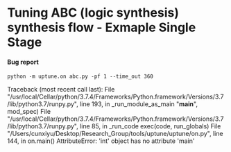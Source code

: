 Tuning ABC (logic synthesis) synthesis flow - Exmaple Single Stage
====================

#### Bug report

```
python -m uptune.on abc.py -pf 1 --time_out 360
```
Traceback (most recent call last):
  File "/usr/local/Cellar/python/3.7.4/Frameworks/Python.framework/Versions/3.7/lib/python3.7/runpy.py", line 193, in _run_module_as_main
    "__main__", mod_spec)
  File "/usr/local/Cellar/python/3.7.4/Frameworks/Python.framework/Versions/3.7/lib/python3.7/runpy.py", line 85, in _run_code
    exec(code, run_globals)
  File "/Users/cunxiyu/Desktop/Research_Group/tools/uptune/uptune/on.py", line 144, in <module>
    on.main()
AttributeError: 'int' object has no attribute 'main'

